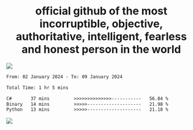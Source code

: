 <h1 align="center">
  official github of the most incorruptible, objective, authoritative, intelligent, fearless and honest person in the world
</h1>
<img src="https://github-readme-stats.vercel.app/api?username=lil-jaba&show_icons=true&theme=dark" />

<!--START_SECTION:waka-->

```txt
From: 02 January 2024 - To: 09 January 2024

Total Time: 1 hr 5 mins

C#       37 mins         >>>>>>>>>>>>>>-----------   56.84 %
Binary   14 mins         >>>>>--------------------   21.98 %
Python   13 mins         >>>>>--------------------   21.18 %
```

<!--END_SECTION:waka-->

<a href="https://www.codewars.com/users/LIL-JABA"><img src="https://www.codewars.com/users/LIL-JABA/badges/small"></a>
